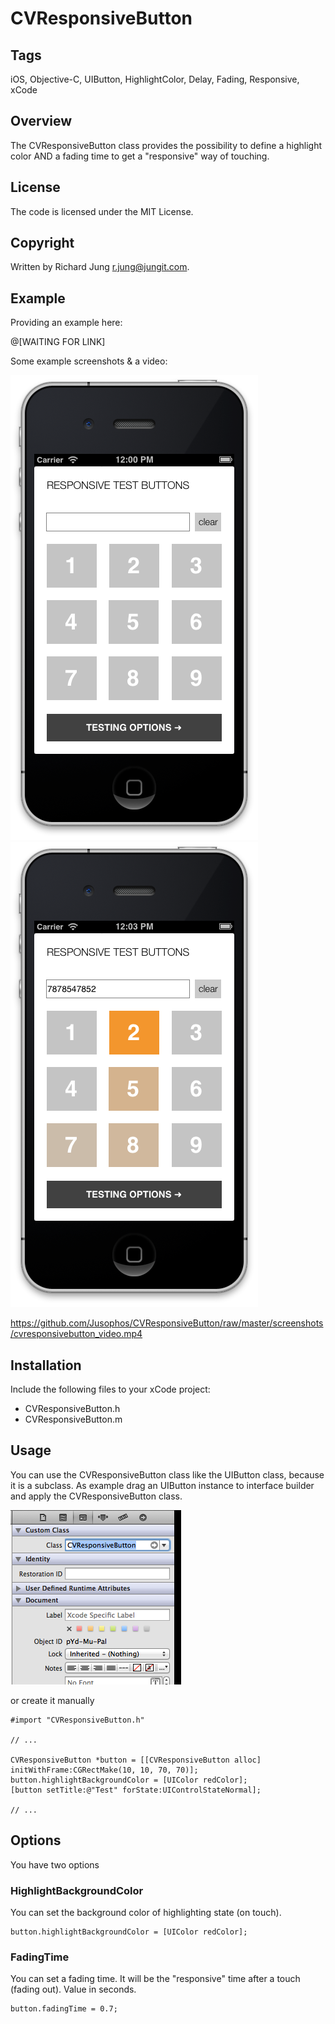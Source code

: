 # CVResponsiveButton #


## Tags ##

iOS, Objective-C, UIButton, HighlightColor, Delay, Fading, Responsive, xCode

## Overview ##

The CVResponsiveButton class provides the possibility to define a highlight color AND a fading time to get a "responsive" way of touching.

## License ##

The code is licensed under the MIT License.

## Copyright ##

Written by Richard Jung <r.jung@jungit.com>.

## Example ##

Providing an example here:

@[WAITING FOR LINK]

Some example screenshots & a video:

![Sample 1](https://github.com/Jusophos/CVResponsiveButton/raw/master/screenshots/cvresponsivebutton_screenshot_1.png "Sample 1")
![Sample 2](https://github.com/Jusophos/CVResponsiveButton/raw/master/screenshots/cvresponsivebutton_screenshot_2.png "Sample 2")

https://github.com/Jusophos/CVResponsiveButton/raw/master/screenshots/cvresponsivebutton_video.mp4

## Installation ##

Include the following files to your xCode project:

-	CVResponsiveButton.h
-	CVResponsiveButton.m

## Usage ##

You can use the CVResponsiveButton class like the UIButton class, because it is a subclass. As example drag an UIButton instance to interface builder and apply the CVResponsiveButton class.

![Sample 3](https://github.com/Jusophos/CVResponsiveButton/raw/master/screenshots/cvresponsivebutton_screenshot_3.png "Sample 3")

or create it manually

	#import "CVResponsiveButton.h"

	// ...

	CVResponsiveButton *button = [[CVResponsiveButton alloc] initWithFrame:CGRectMake(10, 10, 70, 70)];
	button.highlightBackgroundColor = [UIColor redColor];
	[button setTitle:@"Test" forState:UIControlStateNormal];

	// ...

## Options ##

You have two options

### HighlightBackgroundColor ###

You can set the background color of highlighting state (on touch).

	button.highlightBackgroundColor = [UIColor redColor];

### FadingTime ###

You can set a fading time. It will be the "responsive" time after a touch (fading out). Value in seconds.

	button.fadingTime = 0.7;